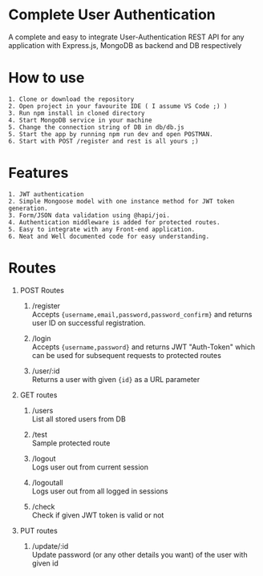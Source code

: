 # Complete User Authentication 
A complete and easy to integrate User-Authentication REST API for any application with Express.js, MongoDB as backend and DB respectively

# How to use
	1. Clone or download the repository
	2. Open project in your favourite IDE ( I assume VS Code ;) )
	3. Run npm install in cloned directory
	4. Start MongoDB service in your machine
	5. Change the connection string of DB in db/db.js
	5. Start the app by running npm run dev and open POSTMAN.
	6. Start with POST /register and rest is all yours ;)

# Features
	1. JWT authentication
	2. Simple Mongoose model with one instance method for JWT token generation.
	3. Form/JSON data validation using @hapi/joi. 
	4. Authentication middleware is added for protected routes.
	5. Easy to integrate with any Front-end application.
	6. Neat and Well documented code for easy understanding.



# Routes
1. POST Routes
	1. /register <br/>
		Accepts ```{username,email,password,password_confirm}``` and returns user ID on successful registration. 
	
  	2. /login <br/>
		Accepts ```{username,password}``` and returns JWT "Auth-Token" which can be used for subsequent requests to protected routes
		
  	3. /user/:id <br/>
		Returns a user with given ```{id}``` as a URL parameter
	
2. GET routes
  	1. /users <br/>
	  	List all stored users from DB

  	2. /test <br/>
		Sample protected route

  	3. /logout <br/>
	  	Logs user out from current session

  	4. /logoutall <br/>
	  	Logs user out from all logged in sessions

  	5. /check <br/>
		Check if given JWT token is valid or not

3. PUT routes
  	1. /update/:id <br/>
	  Update password (or any other details you want) of the user with given id
